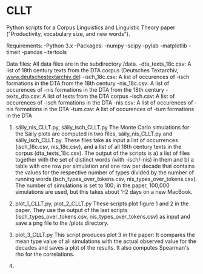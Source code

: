 # CLLT
Python scripts for a Corpus Linguistics and Linguistic Theory paper ("Productivity, vocabulary size, and new words"). 

Requirements:
-Python 3.x
-Packages:
  -numpy
  -scipy
  -pylab
  -matplotlib
  -timeit
  -pandas
  -itertools
 
Data files:
All data files are in the subdirectory /data.
-dta_texts_18c.csv: A list of 18th century texts from the DTA corpus (Deutsches Textarchiv, www.deutschestextarchiv.de)
-isch_18c.csv: A list of occurences of -isch formations in the DTA from the 18th century
-nis_18c.csv: A list of occurences of -nis formations in the DTA from the 18th century
-texts_dta.csv: A list of texts from the DTA corpus
-isch.csv: A list of occurences of -isch formations in the DTA
-nis.csv: A list of occurences of -nis formations in the DTA
-tum.csv: A list of occurences of -tum formations in the DTA

1. säily_nis_CLLT.py, säily_isch_CLLT.py
The Monte Carlo simulations for the Säily plots are computed in two files, säily_nis_CLLT.py and säily_isch_CLLT.py. These files take as input a list of occurrences (isch_18c.csv, nis_18c.csv), and a list of all 18th century texts in the corpus (dta_texts_18c.csv). The output of the scripts is a) a list of files together with the set of distinct words (with -isch/-nis) in them and b) a table with one row per simulation and one row per decade that contains the values for the respective number of types divided by the number of running words (isch_types_over_tokens.csv, nis_types_over_tokens.csv).
The number of simulations is set to 100; in the paper, 100,000 simulations are used, but this takes about 1-2 days on a new MacBook.

2. plot_1_CLLT.py, plot_2_CLLT.py
These scripts plot figure 1 and 2 in the paper. They use the output of the last scripts (isch_types_over_tokens.csv, nis_types_over_tokens.csv) as input and save a png file to the /plots directory.

3. plot_3_CLLT.py
This script produces plot 3 in the paper: It compares the mean type value of all simulations with the actual observed value for the decades and saves a plot of the results. It also computes Spearman's rho for the correlations.

4. 
